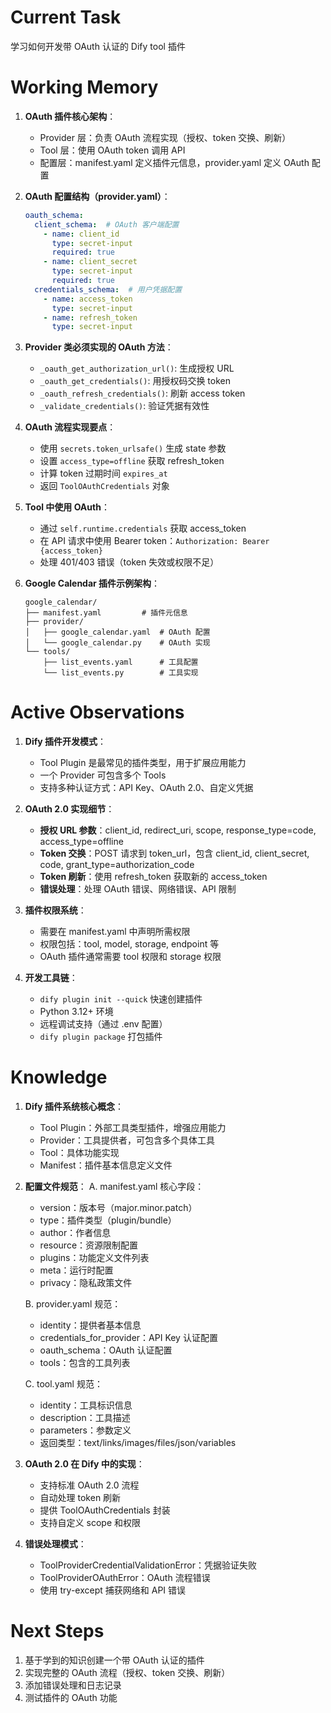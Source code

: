 # Current Task
学习如何开发带 OAuth 认证的 Dify tool 插件

# Working Memory
1. **OAuth 插件核心架构**：
   - Provider 层：负责 OAuth 流程实现（授权、token 交换、刷新）
   - Tool 层：使用 OAuth token 调用 API
   - 配置层：manifest.yaml 定义插件元信息，provider.yaml 定义 OAuth 配置

2. **OAuth 配置结构（provider.yaml）**：
   ```yaml
   oauth_schema:
     client_schema:  # OAuth 客户端配置
       - name: client_id
         type: secret-input
         required: true
       - name: client_secret
         type: secret-input
         required: true
     credentials_schema:  # 用户凭据配置
       - name: access_token
         type: secret-input
       - name: refresh_token
         type: secret-input
   ```

3. **Provider 类必须实现的 OAuth 方法**：
   - `_oauth_get_authorization_url()`: 生成授权 URL
   - `_oauth_get_credentials()`: 用授权码交换 token
   - `_oauth_refresh_credentials()`: 刷新 access token
   - `_validate_credentials()`: 验证凭据有效性

4. **OAuth 流程实现要点**：
   - 使用 `secrets.token_urlsafe()` 生成 state 参数
   - 设置 `access_type=offline` 获取 refresh_token
   - 计算 token 过期时间 `expires_at`
   - 返回 `ToolOAuthCredentials` 对象

5. **Tool 中使用 OAuth**：
   - 通过 `self.runtime.credentials` 获取 access_token
   - 在 API 请求中使用 Bearer token：`Authorization: Bearer {access_token}`
   - 处理 401/403 错误（token 失效或权限不足）

6. **Google Calendar 插件示例架构**：
   ```
   google_calendar/
   ├── manifest.yaml         # 插件元信息
   ├── provider/
   │   ├── google_calendar.yaml  # OAuth 配置
   │   └── google_calendar.py    # OAuth 实现
   └── tools/
       ├── list_events.yaml      # 工具配置
       └── list_events.py        # 工具实现
   ```

# Active Observations
1. **Dify 插件开发模式**：
   - Tool Plugin 是最常见的插件类型，用于扩展应用能力
   - 一个 Provider 可包含多个 Tools
   - 支持多种认证方式：API Key、OAuth 2.0、自定义凭据

2. **OAuth 2.0 实现细节**：
   - **授权 URL 参数**：client_id, redirect_uri, scope, response_type=code, access_type=offline
   - **Token 交换**：POST 请求到 token_url，包含 client_id, client_secret, code, grant_type=authorization_code
   - **Token 刷新**：使用 refresh_token 获取新的 access_token
   - **错误处理**：处理 OAuth 错误、网络错误、API 限制

3. **插件权限系统**：
   - 需要在 manifest.yaml 中声明所需权限
   - 权限包括：tool, model, storage, endpoint 等
   - OAuth 插件通常需要 tool 权限和 storage 权限

4. **开发工具链**：
   - `dify plugin init --quick` 快速创建插件
   - Python 3.12+ 环境
   - 远程调试支持（通过 .env 配置）
   - `dify plugin package` 打包插件

# Knowledge
1. **Dify 插件系统核心概念**：
   - Tool Plugin：外部工具类型插件，增强应用能力
   - Provider：工具提供者，可包含多个具体工具
   - Tool：具体功能实现
   - Manifest：插件基本信息定义文件

2. **配置文件规范**：
   A. manifest.yaml 核心字段：
   - version：版本号（major.minor.patch）
   - type：插件类型（plugin/bundle）
   - author：作者信息
   - resource：资源限制配置
   - plugins：功能定义文件列表
   - meta：运行时配置
   - privacy：隐私政策文件

   B. provider.yaml 规范：
   - identity：提供者基本信息
   - credentials_for_provider：API Key 认证配置
   - oauth_schema：OAuth 认证配置
   - tools：包含的工具列表

   C. tool.yaml 规范：
   - identity：工具标识信息
   - description：工具描述
   - parameters：参数定义
   - 返回类型：text/links/images/files/json/variables

3. **OAuth 2.0 在 Dify 中的实现**：
   - 支持标准 OAuth 2.0 流程
   - 自动处理 token 刷新
   - 提供 ToolOAuthCredentials 封装
   - 支持自定义 scope 和权限

4. **错误处理模式**：
   - ToolProviderCredentialValidationError：凭据验证失败
   - ToolProviderOAuthError：OAuth 流程错误
   - 使用 try-except 捕获网络和 API 错误

# Next Steps
1. 基于学到的知识创建一个带 OAuth 认证的插件
2. 实现完整的 OAuth 流程（授权、token 交换、刷新）
3. 添加错误处理和日志记录
4. 测试插件的 OAuth 功能